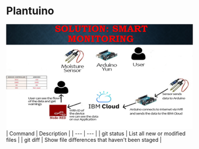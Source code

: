 # Plantuino
![](https://github.com/bounIoT/Plantuino/blob/master/p1dc9e0ov71o6r22sb10kmc1vof4.jpg)
| Command | Description |
| --- | --- |
| git status | List all new or modified files |
| git diff | Show file differences that haven't been staged |


